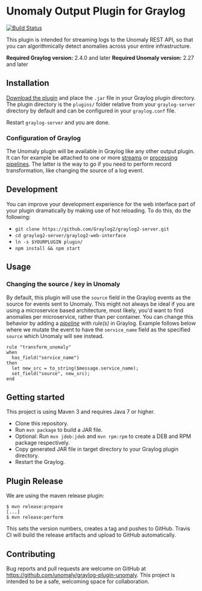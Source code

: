 # Unomaly Output Plugin for Graylog

[![Build Status](https://travis-ci.org/unomaly/graylog-plugin-unomaly.svg?branch=master)](https://travis-ci.org/unomaly/graylog-plugin-unomaly)

This plugin is intended for streaming logs to the Unomaly REST API, so that you can algorithmically detect anomalies
across your entire infrastructure.

**Required Graylog version:** 2.4.0 and later
**Required Unomaly version:** 2.27 and later

## Installation

[Download the plugin](https://github.com/unomaly/graylog-plugin-unomaly/releases)
and place the `.jar` file in your Graylog plugin directory. The plugin directory
is the `plugins/` folder relative from your `graylog-server` directory by default
and can be configured in your `graylog.conf` file.

Restart `graylog-server` and you are done.

### Configuration of Graylog

The Unomaly plugin will be available in Graylog like any other output plugin. It can
for example be attached to one or more [streams](http://docs.graylog.org/en/2.4/pages/streams.html) or [processing pipelines](http://docs.graylog.org/en/2.4/pages/pipelines.html).
The latter is the way to go if you need to perform record transformation, like
changing the source of a log event.

## Development

You can improve your development experience for the web interface part of your plugin
dramatically by making use of hot reloading. To do this, do the following:

* `git clone https://github.com/Graylog2/graylog2-server.git`
* `cd graylog2-server/graylog2-web-interface`
* `ln -s $YOURPLUGIN plugin/`
* `npm install && npm start`

## Usage

### Changing the source / key in Unomaly

By default, this plugin will use the `source` field in the Graylog events as
the source for events sent to Unomaly. This might not always be ideal if you
are using a microservice based architecture, most likely, you'd want to find
anomalies per microservice, rather than per container. You can change this
behavior by adding a *[pipeline](http://docs.graylog.org/en/2.4/pages/pipelines.html)* with *rule(s)* in Graylog. Example follows
below where we mutate the event to have the `service_name` field as the
specified `source` which Unomaly will see instead.

```
rule "transform_unomaly"
when
  has_field("service_name")
then
  let new_src = to_string($message.service_name);
  set_field("source", new_src);
end
```

## Getting started

This project is using Maven 3 and requires Java 7 or higher.

* Clone this repository.
* Run `mvn package` to build a JAR file.
* Optional: Run `mvn jdeb:jdeb` and `mvn rpm:rpm` to create a DEB and RPM package respectively.
* Copy generated JAR file in target directory to your Graylog plugin directory.
* Restart the Graylog.

## Plugin Release

We are using the maven release plugin:

```shell
$ mvn release:prepare
[...]
$ mvn release:perform
```

This sets the version numbers, creates a tag and pushes to GitHub. Travis CI will build the release artifacts and upload to GitHub automatically.

## Contributing

Bug reports and pull requests are welcome on GitHub at
https://github.com/unomaly/graylog-plugin-unomaly. This project is intended to
be a safe, welcoming space for collaboration.
